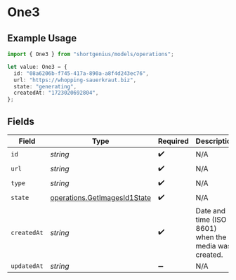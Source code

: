 # One3

## Example Usage

```typescript
import { One3 } from "shortgenius/models/operations";

let value: One3 = {
  id: "08a6206b-f745-417a-890a-a8f4d243ec76",
  url: "https://whopping-sauerkraut.biz",
  state: "generating",
  createdAt: "1723020692804",
};
```

## Fields

| Field                                                                        | Type                                                                         | Required                                                                     | Description                                                                  |
| ---------------------------------------------------------------------------- | ---------------------------------------------------------------------------- | ---------------------------------------------------------------------------- | ---------------------------------------------------------------------------- |
| `id`                                                                         | *string*                                                                     | :heavy_check_mark:                                                           | N/A                                                                          |
| `url`                                                                        | *string*                                                                     | :heavy_check_mark:                                                           | N/A                                                                          |
| `type`                                                                       | *string*                                                                     | :heavy_check_mark:                                                           | N/A                                                                          |
| `state`                                                                      | [operations.GetImagesId1State](../../models/operations/getimagesid1state.md) | :heavy_check_mark:                                                           | N/A                                                                          |
| `createdAt`                                                                  | *string*                                                                     | :heavy_check_mark:                                                           | Date and time (ISO 8601) when the media was created.                         |
| `updatedAt`                                                                  | *string*                                                                     | :heavy_minus_sign:                                                           | N/A                                                                          |